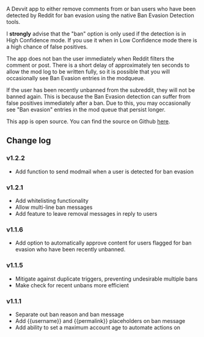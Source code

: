 A Devvit app to either remove comments from or ban users who have been detected by Reddit for ban evasion using the native Ban Evasion Detection tools.

I **strongly** advise that the "ban" option is only used if the detection is in High Confidence mode. If you use it when in Low Confidence mode there is a high chance of false positives.

The app does not ban the user immediately when Reddit filters the comment or post. There is a short delay of approximately ten seconds to allow the mod log to be written fully, so it is possible that you will occasionally see Ban Evasion entries in the modqueue.

If the user has been recently unbanned from the subreddit, they will not be banned again. This is because the Ban Evasion detection can suffer from false positives immediately after a ban. Due to this, you may occasionally see "Ban evasion" entries in the mod queue that persist longer.

This app is open source. You can find the source on Github [here](https://github.com/fsvreddit/evasion-guard).

## Change log

### v1.2.2

* Add function to send modmail when a user is detected for ban evasion

### v1.2.1

* Add whitelisting functionality
* Allow multi-line ban messages
* Add feature to leave removal messages in reply to users

### v1.1.6

* Add option to automatically approve content for users flagged for ban evasion who have been recently unbanned.

### v1.1.5

* Mitigate against duplicate triggers, preventing undesirable multiple bans
* Make check for recent unbans more efficient

### v1.1.1

* Separate out ban reason and ban message
* Add {{username}} and {{permalink}} placeholders on ban message
* Add ability to set a maximum account age to automate actions on
